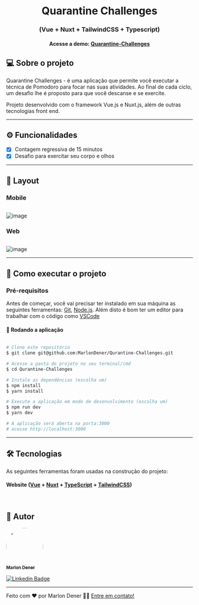 <h1 align="center">
  Quarantine Challenges
</h1>
<h3 align="center">
 (Vue + Nuxt + TailwindCSS + Typescript)
	
</h3>
<h4 align="center">
	Acesse a demo:
	<a href="https://quarantine-challenges-marlondener.vercel.app/">
		Quarantine-Challenges
	</a>
</h4>

## 💻 Sobre o projeto

Quarantine Challenges - é uma aplicação que permite você executar a técnica de Pomodoro para focar nas suas atividades. Ao final de cada ciclo, um desafio lhe é proposto para que você descanse e se exercite.

Projeto desenvolvido com o framework Vue.js e Nuxt.js, além de outras tecnologias front end.

---
## ⚙️ Funcionalidades

- [x] Contagem regressiva de 15 minutos
- [x] Desafio para exercitar seu corpo e olhos
---

## 🎨 Layout
### Mobile

<p align="center" style="display: flex; align-items: flex-start; justify-content: center" style="width: 400px">
	
![image](https://user-images.githubusercontent.com/70349830/123734581-fbaa1b00-d873-11eb-83ae-9eb77c3c29e4.png)
	
</p>

### Web

<p align="center" style="display: flex; align-items: flex-start; justify-content: center" style="width: 400px">
	
![image](https://user-images.githubusercontent.com/70349830/123734169-39f30a80-d873-11eb-8df6-2a3bfceea604.png)
	
</p>

---

## 🚀 Como executar o projeto

### Pré-requisitos

Antes de começar, você vai precisar ter instalado em sua máquina as seguintes ferramentas:
[Git](https://git-scm.com), [Node.js](https://nodejs.org/en/).
Além disto é bom ter um editor para trabalhar com o código como [VSCode](https://code.visualstudio.com/)

#### 🧭 Rodando a aplicação

```bash

# Clone este repositório
$ git clone git@github.com:MarlonDener/Qurantine-Challenges.git

# Acesse a pasta do projeto no seu terminal/cmd
$ cd Qurantine-Challenges

# Instale as dependências (escolha um)
$ npm install
$ yarn install

# Execute a aplicação em modo de desenvolvimento (escolha um)
$ npm run dev
$ yarn dev

# A aplicação será aberta na porta:3000
# acesse http://localhost:3000

```

---

## 🛠 Tecnologias

As seguintes ferramentas foram usadas na construção do projeto:

#### **Website**  ([Vue](https://vuejs.org/) + [Nuxt](https://nuxtjs.org/)  +  [TypeScript](https://www.typescriptlang.org/) + [TailwindCSS](https://tailwindcss.com/))
<br>

## 🦸 Autor

<a href="https://www.linkedin.com/in/marlondener">
 <img style="border-radius: 50%;" src="https://avatars.githubusercontent.com/u/70349830?v=4" width="100px;" alt=""/>
 <br />
 <sub><b>Marlon Dener</b></sub>
</a>
<br />

[![Linkedin Badge](https://img.shields.io/badge/-marlondener-blue?style=flat-square&logo=Linkedin&logoColor=white&link=https://www.linkedin.com/in/marlondener/)](https://www.linkedin.com/in/marlondener/)

---

Feito com ❤️ por Marlon Dener 👋🏽 [Entre em contato!](https://www.linkedin.com/in/marlondener/)
